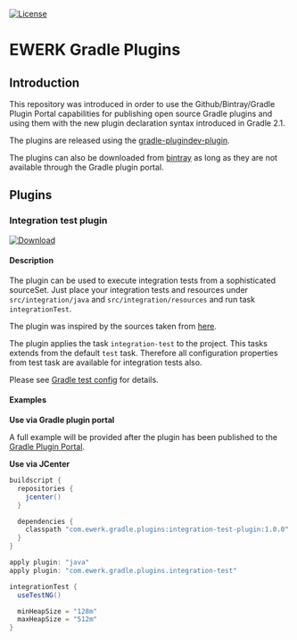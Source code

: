 [![License](http://img.shields.io/badge/license-Apache-brightgreen.svg?style=flat)](http://www.apache.org/licenses/LICENSE-2.0)

# EWERK Gradle Plugins
## Introduction
This repository was introduced in order to use the Github/Bintray/Gradle Plugin Portal
capabilities for publishing open source Gradle plugins and using them with the new plugin
declaration syntax introduced in Gradle 2.1.

The plugins are released using the [gradle-plugindev-plugin](https://github.com/etiennestuder/gradle-plugindev-plugin/blob/master/README.md).

The plugins can also be downloaded from [bintray](http://www.bintray.com) as long as they are not
available through the Gradle plugin portal.

## Plugins
### Integration test plugin

[ ![Download](https://api.bintray.com/packages/holgerstolzenberg/gradle-plugins/integration-test-plugin/images/download.svg) ](https://bintray.com/holgerstolzenberg/gradle-plugins/integration-test-plugin/_latestVersion)

#### Description

The plugin can be used to execute integration tests from a sophisticated sourceSet. Just place
your integration tests and resources under `src/integration/java` and `src/integration/resources`
and run task `integrationTest`.

The plugin was inspired by the sources taken from [here](http://blog.lick-me.org/2014/07/fun-with-gradle-plugins-integration-tests/).

The plugin applies the task `integration-test` to the project. This tasks extends from the default
`test` task. Therefore all configuration properties from test task are available for integration 
tests also.

Please see [Gradle test config](http://www.gradle.org/docs/current/dsl/org.gradle.api.tasks.testing.Test.html) 
for details.

#### Examples

__Use via Gradle plugin portal__

A full example will be provided after the plugin has been published to the 
[Gradle Plugin Portal](http://plugins.gradle.org).

__Use via JCenter__

```groovy
buildscript {
  repositories {
    jcenter()
  }

  dependencies {
    classpath "com.ewerk.gradle.plugins:integration-test-plugin:1.0.0"
  }
}

apply plugin: "java"
apply plugin: "com.ewerk.gradle.plugins.integration-test"

integrationTest {
  useTestNG()

  minHeapSize = "128m"
  maxHeapSize = "512m"
}
```